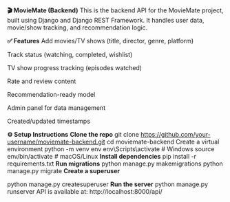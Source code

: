 **🎬 MovieMate (Backend)**
This is the backend API for the MovieMate project, built using Django and Django REST Framework. It handles user data, movie/show tracking, and recommendation logic.

**✅ Features**
Add movies/TV shows (title, director, genre, platform)

Track status (watching, completed, wishlist)

TV show progress tracking (episodes watched)

Rate and review content

Recommendation-ready model

Admin panel for data management

Created/updated timestamps

**⚙️ Setup Instructions**
**Clone the repo**
git clone https://github.com/your-username/moviemate-backend.git
cd moviemate-backend
Create a virtual environment
python -m venv env
env\Scripts\activate  # Windows
source env/bin/activate  # macOS/Linux
**Install dependencies**
pip install -r requirements.txt
**Run migrations**
python manage.py makemigrations
python manage.py migrate
**Create a superuser**

python manage.py createsuperuser
**Run the server**
python manage.py runserver
API is available at: http://localhost:8000/api/
